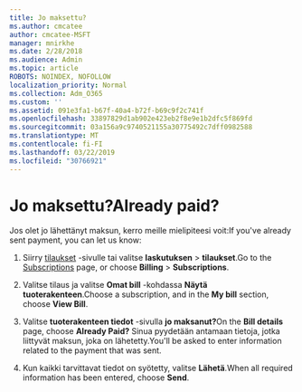 ```yaml
---
title: Jo maksettu?
ms.author: cmcatee
author: cmcatee-MSFT
manager: mnirkhe
ms.date: 2/28/2018
ms.audience: Admin
ms.topic: article
ROBOTS: NOINDEX, NOFOLLOW
localization_priority: Normal
ms.collection: Adm_O365
ms.custom: ''
ms.assetid: 091e3fa1-b67f-40a4-b72f-b69c9f2c741f
ms.openlocfilehash: 33897829d1ab902e423eb2f8e9e1b2dfc5f869fd
ms.sourcegitcommit: 03a156a9c9740521155a30775492c7dff0982588
ms.translationtype: MT
ms.contentlocale: fi-FI
ms.lasthandoff: 03/22/2019
ms.locfileid: "30766921"
---
```

# <a name="already-paid"></a><span data-ttu-id="4d7e4-102">Jo maksettu?</span><span class="sxs-lookup"><span data-stu-id="4d7e4-102">Already paid?</span></span>

<span data-ttu-id="4d7e4-103">Jos olet jo lähettänyt maksun, kerro meille mielipiteesi voit:</span><span class="sxs-lookup"><span data-stu-id="4d7e4-103">If you've already sent payment, you can let us know:</span></span>
  
1. <span data-ttu-id="4d7e4-104">Siirry [tilaukset](https://go.microsoft.com/fwlink/p/?linkid=842054) -sivulle tai valitse **laskutuksen** \> **tilaukset**.</span><span class="sxs-lookup"><span data-stu-id="4d7e4-104">Go to the [Subscriptions](https://go.microsoft.com/fwlink/p/?linkid=842054) page, or choose **Billing** \> **Subscriptions**.</span></span>
    
2. <span data-ttu-id="4d7e4-105">Valitse tilaus ja valitse **Omat bill** -kohdassa **Näytä tuoterakenteen**.</span><span class="sxs-lookup"><span data-stu-id="4d7e4-105">Choose a subscription, and in the **My bill** section, choose **View Bill**.</span></span>
    
3. <span data-ttu-id="4d7e4-106">Valitse **tuoterakenteen tiedot** -sivulla **jo maksanut?**</span><span class="sxs-lookup"><span data-stu-id="4d7e4-106">On the **Bill details** page, choose **Already Paid?**</span></span> <span data-ttu-id="4d7e4-107">Sinua pyydetään antamaan tietoja, jotka liittyvät maksun, joka on lähetetty.</span><span class="sxs-lookup"><span data-stu-id="4d7e4-107">You'll be asked to enter information related to the payment that was sent.</span></span> 
    
4. <span data-ttu-id="4d7e4-108">Kun kaikki tarvittavat tiedot on syötetty, valitse **Lähetä**.</span><span class="sxs-lookup"><span data-stu-id="4d7e4-108">When all required information has been entered, choose **Send**.</span></span>
    


